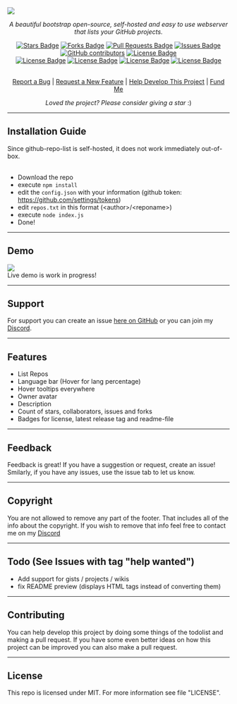 <img src="https://cdn.discordapp.com/attachments/820416224005586945/886628703638028348/github-repo-list.png">
<p align="center"><i>A beautiful bootstrap open-source, self-hosted and easy to use webserver that lists your GitHub projects.</i></p>
<div align="center">
  <a href="https://github.com/roo7k1d/github-repo-list/stargazers"><img src="https://img.shields.io/github/stars/roo7k1d/github-repo-list?color=yellow" alt="Stars Badge"/></a>
<a href="https://github.com/roo7k1d/github-repo-list/network/members"><img src="https://img.shields.io/github/forks/roo7k1d/github-repo-list?color=orange" alt="Forks Badge"/></a>
<a href="https://github.com/roo7k1d/github-repo-list/pulls"><img src="https://img.shields.io/github/issues-pr/roo7k1d/github-repo-list" alt="Pull Requests Badge"/></a>
<a href="https://github.com/roo7k1d/github-repo-list/issues"><img src="https://img.shields.io/github/issues/roo7k1d/github-repo-list" alt="Issues Badge"/></a>
<a href="https://github.com/roo7k1d/github-repo-list/graphs/contributors"><img alt="GitHub contributors" src="https://img.shields.io/github/contributors/roo7k1d/github-repo-list?color=2b9348"></a>
<a href="https://github.com/roo7k1d/github-repo-list/blob/master/LICENSE"><img src="https://img.shields.io/github/license/roo7k1d/github-repo-list?color=2b9348" alt="License Badge"/></a>
<br>
<a href="https://github.com/roo7k1d/github-repo-list/"><img src="https://img.shields.io/github/repo-size/roo7k1d/github-repo-list?color=important" alt="License Badge"/></a>
<a href="https://github.com/roo7k1d/github-repo-list/"><img src="https://img.shields.io/tokei/lines/github/roo7k1d/github-repo-list?color=yellowgreen" alt="License Badge"/></a>
<a href="https://github.com/roo7k1d/github-repo-list/releases"><img src="https://img.shields.io/github/v/release/roo7k1d/github-repo-list?color=success" alt="License Badge"/></a>
<a href="https://github.com/roo7k1d/github-repo-list/commits"><img src="https://img.shields.io/github/last-commit/roo7k1d/github-repo-list" alt="License Badge"/></a>
</div>
<br>
<p align="center"><a href="https://github.com/roo7k1dgithub-repo-list/issues">Report a Bug</a> | <a href="https://github.com/roo7k1d/github-repo-list/issues">Request a New Feature</a> | <a href="https://github.com/github-repo-list/pulls">Help Develop This Project</a> | <a href="https://ko-fi.com/RootK1d">Fund Me</a></p>
<p align="center"><i>Loved the project? Please consider giving a star</i> :)</p>

<hr>

## Installation Guide
Since github-repo-list is self-hosted, it does not work immediately out-of-box.
<br>
<br>
- Download the repo
- execute ```npm install```
- edit the ```config.json``` with your information (github token: https://github.com/settings/tokens)
- edit ```repos.txt``` in this format (\<author\>/\<reponame\>)
- execute ```node index.js```
- Done!

<hr>

## Demo
<img src="https://cdn.discordapp.com/attachments/820416224005586945/886624574698041414/unknown.png">
<br>
Live demo is work in progress!

<hr>

## Support
For support you can create an issue [here on GitHub](https://github.com/rootk1d/github-repo-list/issues) or you can join my [Discord](https://discord.gg/QQaWvMkFbs).

<hr>

## Features
- List Repos
- Language bar (Hover for lang percentage)
- Hover tooltips everywhere
- Owner avatar
- Description
- Count of stars, collaborators, issues and forks
- Badges for license, latest release tag and readme-file


<hr>

## Feedback
Feedback is great! If you have a suggestion or request, create an issue! Smilarly, if you have any issues, use the issue tab to let us know.

<hr>

## Copyright
You are not allowed to remove any part of the footer. That includes all of the info about the copyright. If you wish to remove that info feel free to contact me on my [Discord](https://discord.gg/QQaWvMkFbs)

<hr>

## Todo (See Issues with tag "help wanted")
- Add support for gists / projects / wikis
- fix README preview (displays HTML tags instead of converting them)

<hr>

## Contributing
You can help develop this project by doing some things of the todolist and making a pull request. If you have some even better ideas on how this project can be improved you can also make a pull request.

<hr>

## License
This repo is licensed under MIT. For more information see file "LICENSE".
